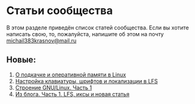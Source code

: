 # Статьи сообщества

В этом разделе приведён список статей сообщества. Если вы хотите написать свою, то, пожалуйста, напишите об этом на почту michail383krasnov@mail.ru

## Новые:
1. [О подкачке и оперативной памяти в Linux](RAM/ram.md)
2. [Настройка клавиатуры, шрифтов и локализации в LFS](LFS/keyboard.md)
3. [Строение GNU/Linux. Часть 1](LFS/LinuxStr.md)
4. [Из блога. Часть 1. LFS, иксы и новая статья](LFS/stats/stat1.md)
